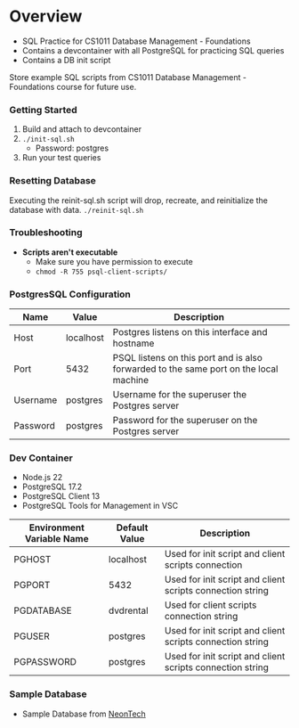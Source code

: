 # Overview
* SQL Practice for CS1011 Database Management - Foundations
* Contains a devcontainer with all PostgreSQL for practicing SQL queries
* Contains a DB init script

Store example SQL scripts from CS1011 Database Management - Foundations course for future use.
### Getting Started
1) Build and attach to devcontainer
2) `./init-sql.sh`
    - Password: postgres
3) Run your test queries

### Resetting Database
Executing the reinit-sql.sh script will drop, recreate, and reinitialize the database with data.
`./reinit-sql.sh`

### Troubleshooting
* **Scripts aren't executable**
    - Make sure you have permission to execute
    - `chmod -R 755 psql-client-scripts/`
### PostgresSQL Configuration
| Name | Value | Description |
|---|---|---|
| Host | localhost | Postgres listens on this interface and hostname |
| Port | 5432 | PSQL listens on this port and is also forwarded to the same port on the local machine |
| Username | postgres | Username for the superuser the Postgres server |
| Password | postgres | Password for the superuser on the Postgres server |

### Dev Container
* Node.js 22
* PostgreSQL 17.2
* PostgreSQL Client 13
* PostgreSQL Tools for Management in VSC

|Environment Variable Name | Default Value| Description |
|---|---|---|
| PGHOST | localhost | Used for init script and client scripts connection |
| PGPORT | 5432 | Used for init script and client scripts connection string |
| PGDATABASE | dvdrental | Used for client scripts connection string |
| PGUSER | postgres | Used for init script and client scripts connection string |
| PGPASSWORD | postgres | Used for init script and client scripts connection string |


### Sample Database
* Sample Database from [NeonTech](https://neon.tech/postgresql/postgresql-getting-started/postgresql-sample-database)
